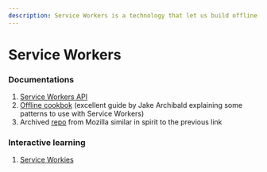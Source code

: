 ```yaml
---
description: Service Workers is a technology that let us build offline-first apps
---
```


# Service Workers

### Documentations

1. [Service Workers API](https://developer.mozilla.org/en-US/docs/Web/API/Service\_Worker\_API)
2. [Offline cookbok](https://jakearchibald.com/2014/offline-cookbook/) (excellent guide by Jake Archibald explaining some patterns to use with Service Workers)
3. Archived [repo](https://github.com/mdn/serviceworker-cookbook) from Mozilla similar in spirit to the previous link

### Interactive learning

1. [Service Workies](https://mastery.games/serviceworkies/)
